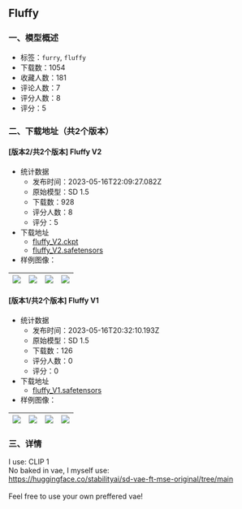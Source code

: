 ## Fluffy
### 一、模型概述

- 标签：`furry`, `fluffy`
- 下载数：1054
- 收藏人数：181
- 评论人数：7
- 评分人数：8
- 评分：5

### 二、下载地址（共2个版本）

#### [版本2/共2个版本] Fluffy V2

- 统计数据
  - 发布时间：2023-05-16T22:09:27.082Z
  - 原始模型：SD 1.5
  - 下载数：928
  - 评分人数：8
  - 评分：5
- 下载地址
  - [fluffy_V2.ckpt](https://civitai.com/api/download/models/72677?type=Model&format=PickleTensor&size=pruned&fp=fp16)
  - [fluffy_V2.safetensors](https://civitai.com/api/download/models/72677)
- 样例图像：

| <img src="https://image.civitai.com/xG1nkqKTMzGDvpLrqFT7WA/dae5ab0a-f6af-4bf6-8664-5443adc714be/width=450/811739.jpeg" /> | <img src="https://image.civitai.com/xG1nkqKTMzGDvpLrqFT7WA/4c5da0b1-52fa-487e-a1c7-c94b66903f26/width=450/811415.jpeg" /> | <img src="https://image.civitai.com/xG1nkqKTMzGDvpLrqFT7WA/04cc6239-966f-463d-9b4f-71f329221fd3/width=450/811539.jpeg" /> | <img src="https://image.civitai.com/xG1nkqKTMzGDvpLrqFT7WA/953554d0-f897-4b98-9a0a-b0e6dfad9e9d/width=450/811617.jpeg" /> |
| ---- | ---- | ---- | ---- |

#### [版本1/共2个版本] Fluffy V1

- 统计数据
  - 发布时间：2023-05-16T20:32:10.193Z
  - 原始模型：SD 1.5
  - 下载数：126
  - 评分人数：0
  - 评分：0
- 下载地址
  - [fluffy_V1.safetensors](https://civitai.com/api/download/models/72625)
- 样例图像：

| <img src="https://image.civitai.com/xG1nkqKTMzGDvpLrqFT7WA/92ddfbea-2ceb-4c70-9ede-80c98a304fe6/width=450/810698.jpeg" /> | <img src="https://image.civitai.com/xG1nkqKTMzGDvpLrqFT7WA/ab8ce2f4-84b6-4531-9e9b-02555a34c857/width=450/810675.jpeg" /> | <img src="https://image.civitai.com/xG1nkqKTMzGDvpLrqFT7WA/9311ddfb-abdd-4bf9-999a-0d990d2473e3/width=450/810855.jpeg" /> | <img src="https://image.civitai.com/xG1nkqKTMzGDvpLrqFT7WA/6d57216f-b439-4fdc-8ae6-9b9dc259f45f/width=450/810952.jpeg" /> |
| ---- | ---- | ---- | ---- |


### 三、详情
<p>I use: CLIP 1<br />No baked in vae, I myself use:<br /><a target="_blank" rel="ugc" href="https://huggingface.co/stabilityai/sd-vae-ft-mse-original/tree/main">https://huggingface.co/stabilityai/sd-vae-ft-mse-original/tree/main</a><br /><br />Feel free to use your own preffered vae!</p>